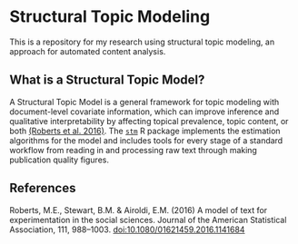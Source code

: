 # Structural Topic Modeling
This is a repository for my research using structural topic modeling, an approach for automated content analysis.

## What is a Structural Topic Model?
A Structural Topic Model is a general framework for topic modeling with document-level covariate information, which can improve inference and qualitative interpretability by affecting topical prevalence, topic content, or both [(Roberts et al. 2016)](#roberts_etal_2016). The [`stm`](http://www.structuraltopicmodel.com) R package implements the estimation algorithms for the model and includes tools for every stage of a standard workflow from reading in and processing raw text through making publication quality figures.

## References

<a name="roberts_etal_2016"></a>
Roberts, M.E., Stewart, B.M. & Airoldi, E.M. (2016) A model of text for experimentation in the social sciences. Journal of the American Statistical Association, 111, 988–1003. [doi:10.1080/01621459.2016.1141684](http://dx.doi.org/10.1080/01621459.2016.1141684)